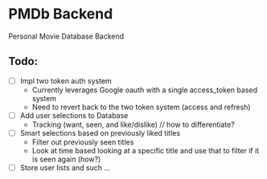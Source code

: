 # PMDb Backend
Personal Movie Database Backend

## Todo: 
- [ ] Impl two token auth system 
  - Currently leverages Google oauth with a single access_token based system
  - Need to revert back to the two token system (access and refresh)
- [ ] Add user selections to Database
  - Tracking (want, seen, and like/dislike) // how to differentiate? 
- [ ] Smart selections based on previously liked titles
  - Filter out previously seen titles
  - Look at time based looking at a specific title and use that to filter if it is seen again (how?)
- [ ] Store user lists and such
...
